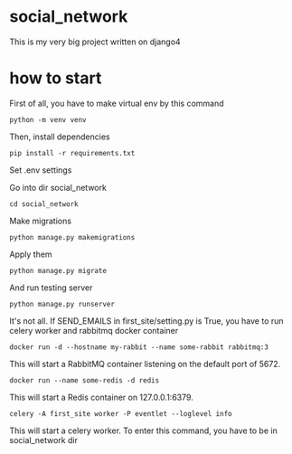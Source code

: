 # social_network

This is my very big project written on django4 

# how to start

First of all, you have to make virtual env by this command

`python -m venv venv`

Then, install dependencies 

`pip install -r requirements.txt`

Set .env settings

Go into dir social_network

`cd social_network`

Make migrations

`python manage.py makemigrations`

Apply them

`python manage.py migrate`

And run testing server

`python manage.py runserver`

It's not all. If SEND_EMAILS in first_site/setting.py is True, you have to run celery worker and rabbitmq docker container

`docker run -d --hostname my-rabbit --name some-rabbit rabbitmq:3`

This will start a RabbitMQ container listening on the default port of 5672.

`docker run --name some-redis -d redis`

This will start a Redis container on 127.0.0.1:6379.

`celery -A first_site worker -P eventlet --loglevel info`

This will start a celery worker. To enter this command, you have to be in social_network dir
